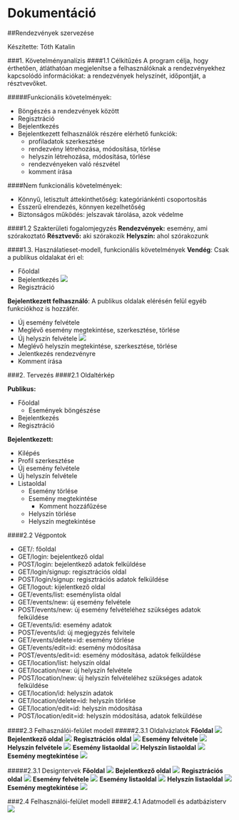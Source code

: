 # Dokumentáció

##Rendezvények szervezése

Készítette: Tóth Katalin

###1. Követelményanalízis
####1.1 Célkitűzés
A program célja, hogy érthetően, átláthatóan megjelenítse a felhasználóknak a rendezvényekhez kapcsolódó információkat: a rendezvények helyszínét, időpontját, a résztvevőket.
  
#####Funkcionális követelmények:
* Böngészés a rendezvények között
* Regisztráció
* Bejelentkezés
* Bejelentkezett felhasználók részére elérhető funkciók:
  - profiladatok szerkesztése
  - rendezvény létrehozása, módosítása, törlése
  - helyszín létrehozása, módosítása, törlése
  - rendezvényeken való részvétel
  - komment írása

####Nem funkcionális követelmények:
* Könnyű, letisztult áttekinthetőség: kategóriánkénti csoportosítás
* Ésszerű elrendezés, könnyen kezelhetőség
* Biztonságos működés: jelszavak tárolása, azok védelme

####1.2 Szakterületi fogalomjegyzés
**Rendezvények:** esemény, ami szórakoztató
**Résztvevő:** aki szórakozik
**Helyszín:** ahol szórakozunk

####1.3.	Használatieset-modell, funkcionális követelmények
**Vendég**: Csak a publikus oldalakat éri el:
*	Főoldal
*	Bejelentkezés
![](\docs\images\login.png)
*	Regisztráció

**Bejelentkezett felhasználó**: A publikus oldalak elérésén felül egyéb funkciókhoz is hozzáfér.
*	Új esemény felvétele
*	Meglévő esemény megtekintése, szerkesztése, törlése
*	Új helyszín felvétele
![](\docs\images\event.png)
*	Meglévő helyszín megtekintése, szerkesztése, törlése
* Jelentkezés rendezvényre
*	Komment írása


###2.	Tervezés
####2.1 Oldaltérkép

**Publikus:**
* Főoldal
  * Események böngészése
* Bejelentkezés
* Regisztráció

**Bejelentkezett:**
* Kilépés
* Profil szerkesztése
* Új esemény felvétele
* Új helyszín felvétele
* Listaoldal
  * Esemény törlése 
  * Esemény megtekintése
    * Komment hozzáfűzése
  * Helyszín törlése 
  * Helyszín megtekintése
  
####2.2 Végpontok

* GET/: főoldal
* GET/login: bejelentkező oldal
* POST/login: bejelentkező adatok felküldése
* GET/login/signup: regisztrációs oldal
* POST/login/signup: regisztrációs adatok felküldése
* GET/logout: kijelentkező oldal
* GET/events/list: eseménylista oldal
* GET/events/new: új esemény felvétele
* POST/events/new: új esemény felvételéhez szükséges adatok felküldése
* GET/events/id: esemény adatok
* POST/events/id: új megjegyzés felvitele
* GET/events/delete=id: esemény törlése
* GET/events/edit=id: esemény módosítása
* POST/events/edit=id: esemény módosítása, adatok felküldése
* GET/location/list: helyszín oldal
* GET/location/new: új helyszín felvétele
* POST/location/new: új helyszín felvételéhez szükséges adatok felküldése
* GET/location/id: helyszín adatok
* GET/location/delete=id: helyszín törlése
* GET/location/edit=id: helyszín módosítása
* POST/location/edit=id: helyszín módosítása, adatok felküldése

####2.3 Felhasználói-felület modell
#####2.3.1 Oldalvázlatok
**Főoldal**
![](\docs\images\mockup\index.png)
**Bejelentkező oldal**
![](\docs\images\mockup\login.png)
**Regisztrációs oldal**
![](\docs\images\mockup\signin.png)
**Esemény felvétele**
![](\docs\images\mockup\events_new.png)
**Helyszín felvétele**
![](\docs\images\mockup\loc_new.png)
**Esemény listaoldal**
![](\docs\images\mockup\events_list.png)
**Helyszín listaoldal**
![](\docs\images\mockup\locs.png)
**Esemény megtekintése**
![](\docs\images\mockup\events_details.png)

#####2.3.1 Designtervek
**Főoldal**
![](\docs\images\design\index.png)
**Bejelentkező oldal**
![](\docs\images\design\login.png)
**Regisztrációs oldal**
![](\docs\images\design\signin.png)
**Esemény felvétele**
![](\docs\images\design\events_new.png)
**Esemény listaoldal**
![](\docs\images\design\events_list.png)
**Helyszín listaoldal**
![](\docs\images\design\locs_list.png)
**Esemény megtekintése**
![](\docs\images\design\events_details.png)

###2.4 Felhasználói-felület modell
####2.4.1 Adatmodell és adatbázisterv
![](\docs\images\db.png)
